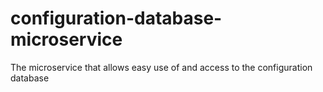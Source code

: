 # configuration-database-microservice
The microservice that allows easy use of and access to the configuration database
